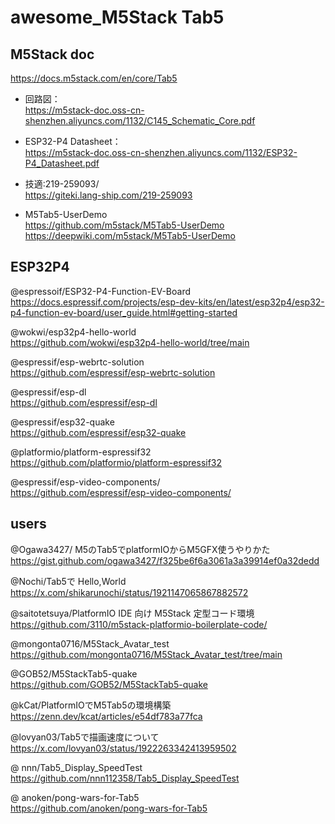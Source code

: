 # awesome_M5Stack Tab5


## M5Stack doc

https://docs.m5stack.com/en/core/Tab5<br>
 * 回路図：<br>
https://m5stack-doc.oss-cn-shenzhen.aliyuncs.com/1132/C145_Schematic_Core.pdf<br>
 * ESP32-P4 Datasheet：<br>
https://m5stack-doc.oss-cn-shenzhen.aliyuncs.com/1132/ESP32-P4_Datasheet.pdf<br>
 * 技適:219-259093/<br>
https://giteki.lang-ship.com/219-259093<br>

 * M5Tab5-UserDemo<br>
https://github.com/m5stack/M5Tab5-UserDemo<br>
https://deepwiki.com/m5stack/M5Tab5-UserDemo<br>

## ESP32P4

@espressoif/ESP32-P4-Function-EV-Board<br>
https://docs.espressif.com/projects/esp-dev-kits/en/latest/esp32p4/esp32-p4-function-ev-board/user_guide.html#getting-started<br>

@wokwi/esp32p4-hello-world<br>
https://github.com/wokwi/esp32p4-hello-world/tree/main<br>

@espressif/esp-webrtc-solution<br>
https://github.com/espressif/esp-webrtc-solution<br>

@espressif/esp-dl<br>
https://github.com/espressif/esp-dl<br>

@espressif/esp32-quake<br>
https://github.com/espressif/esp32-quake<br>

@platformio/platform-espressif32<br>
https://github.com/platformio/platform-espressif32<br>

@espressif/esp-video-components/<br>
https://github.com/espressif/esp-video-components/<br>

## users

@Ogawa3427/ M5のTab5でplatformIOからM5GFX使うやりかた <br>
https://gist.github.com/ogawa3427/f325be6f6a3061a3a39914ef0a32dedd<br>

@Nochi/Tab5で Hello,World<br>
https://x.com/shikarunochi/status/1921147065867882572<br>

@saitotetsuya/PlatformIO IDE 向け M5Stack 定型コード環境<br>
https://github.com/3110/m5stack-platformio-boilerplate-code/<br>

@mongonta0716/M5Stack_Avatar_test<br>
https://github.com/mongonta0716/M5Stack_Avatar_test/tree/main<br>

@GOB52/M5StackTab5-quake<br>
https://github.com/GOB52/M5StackTab5-quake<br>


@kCat/PlatformIOでM5Tab5の環境構築<br>
https://zenn.dev/kcat/articles/e54df783a77fca<br>

@lovyan03/Tab5で描画速度について<br>
https://x.com/lovyan03/status/1922263342413959502<br>

@ nnn/Tab5_Display_SpeedTest<br>
https://github.com/nnn112358/Tab5_Display_SpeedTest<br>

@ anoken/pong-wars-for-Tab5<br>
https://github.com/anoken/pong-wars-for-Tab5<br>

